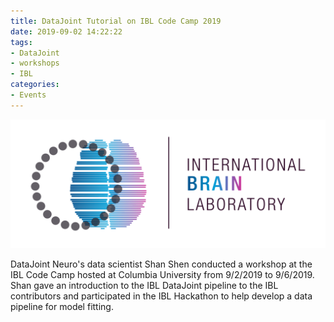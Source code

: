 ```yaml
---
title: DataJoint Tutorial on IBL Code Camp 2019
date: 2019-09-02 14:22:22
tags:
- DataJoint
- workshops
- IBL
categories: 
- Events
---
```

![](/static/posts/DataJoint-Tutorial-on-IBL-Code-Camp-2019/IBL%20logo.png "IBL Logo")

DataJoint Neuro's data scientist Shan Shen conducted a workshop at the IBL Code Camp hosted at Columbia University from 9/2/2019 to 9/6/2019. Shan gave an introduction to the IBL DataJoint pipeline to the IBL contributors and participated in the IBL Hackathon to help develop a data pipeline for model fitting.